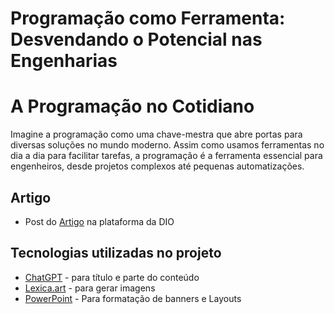 # Programação como Ferramenta: Desvendando o Potencial nas Engenharias
# A Programação no Cotidiano
Imagine a programação como uma chave-mestra que abre portas para diversas soluções no mundo moderno. Assim como usamos ferramentas no dia a dia para facilitar tarefas, a programação é a ferramenta essencial para engenheiros, desde projetos complexos até pequenas automatizações.

## Artigo 
- Post do [Artigo](https://web.dio.me/articles/como-programar-me-ajudou-na-engenharia?back=%2Farticles&page=1&order=oldest) na plataforma da DIO  

## Tecnologias utilizadas no projeto

- [ChatGPT](https://chat.openai.com/) - para título e parte do conteúdo
- [Lexica.art](https://lexica.art/) - para gerar imagens
- [PowerPoint](https://www.microsoft.com/en/microsoft-365/powerpoint) - Para formatação de banners e Layouts
